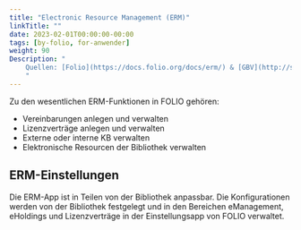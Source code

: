 ```yaml
---
title: "Electronic Resource Management (ERM)"
linkTitle: ""
date: 2023-02-01T00:00:00-00:00
tags: [by-folio, for-anwender]
weight: 90
Description: "
    Quellen: [Folio](https://docs.folio.org/docs/erm/) & [GBV](http://ssbp-foliodocs-docsbranch-german.docs.folio.org.s3-website-us-east-1.amazonaws.com/de/docs/erm/)
    "
---
```


Zu den wesentlichen ERM-Funktionen in FOLIO gehören:

* Vereinbarungen anlegen und verwalten
* Lizenzverträge anlegen und verwalten
* Externe oder interne KB verwalten
* Elektronische Resourcen der Bibliothek verwalten

## ERM-Einstellungen

Die ERM-App ist in Teilen von der Bibliothek anpassbar. Die Konfigurationen werden von der Bibliothek festgelegt und in den Bereichen eManagement, eHoldings und Lizenzverträge in der Einstellungsapp von FOLIO verwaltet.
